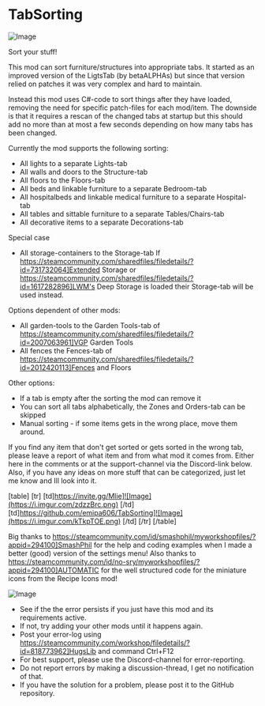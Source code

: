 # TabSorting

![Image](https://i.imgur.com/WAEzk68.png)

Sort your stuff!
  
This mod can sort furniture/structures into appropriate tabs.
It started as an improved version of the LigtsTab (by betaALPHAs) but since that version relied on patches it was very complex and hard to maintain.

Instead this mod uses C#-code to sort things after they have loaded, removing the need for specific patch-files for each mod/item. The downside is that it requires a rescan of the changed tabs at startup but this should add no more than at most a few seconds depending on how many tabs has been changed.

Currently the mod supports the following sorting:

- All lights to a separate Lights-tab
- All walls and doors to the Structure-tab
- All floors to the Floors-tab
- All beds and linkable furniture to a separate Bedroom-tab
- All hospitalbeds and linkable medical furniture to a separate Hospital-tab
- All tables and sittable furniture to a separate Tables/Chairs-tab
- All decorative items to a separate Decorations-tab

Special case
- All storage-containers to the Storage-tab
  If https://steamcommunity.com/sharedfiles/filedetails/?id=731732064]Extended Storage or https://steamcommunity.com/sharedfiles/filedetails/?id=1617282896]LWM's Deep Storage is loaded their Storage-tab will be used instead.
  

Options dependent of other mods:
- All garden-tools to the Garden Tools-tab of https://steamcommunity.com/sharedfiles/filedetails/?id=2007063961]VGP Garden Tools
- All fences the Fences-tab of https://steamcommunity.com/sharedfiles/filedetails/?id=2012420113]Fences and Floors
  
Other options:
- If a tab is empty after the sorting the mod can remove it
- You can sort all tabs alphabetically, the Zones and Orders-tab can be skipped
- Manual sorting - if some items gets in the wrong place, move them around.


If you find any item that don't get sorted or gets sorted in the wrong tab, please leave a report of what item and from what mod it comes from. Either here in the comments or at the support-channel via the Discord-link below.
Also, if you have any ideas on more stuff that can be categorized, just let me know and Ill look into it.

[table]
    [tr]
        [td]https://invite.gg/Mlie]![Image](https://i.imgur.com/zdzzBrc.png)
[/td]
        [td]https://github.com/emipa606/TabSorting]![Image](https://i.imgur.com/kTkpTOE.png)
[/td]
    [/tr]
[/table]

Big thanks to https://steamcommunity.com/id/smashphil/myworkshopfiles/?appid=294100]SmashPhil for the help and coding examples when I made a better (good) version of the settings menu! 
Also thanks to https://steamcommunity.com/id/no-sry/myworkshopfiles/?appid=294100]AUTOMATIC for the well structured code for the miniature icons from the Recipe Icons mod!

![Image](https://i.imgur.com/Rs6T6cr.png)



-  See if the the error persists if you just have this mod and its requirements active.
-  If not, try adding your other mods until it happens again.
-  Post your error-log using https://steamcommunity.com/workshop/filedetails/?id=818773962]HugsLib and command Ctrl+F12
-  For best support, please use the Discord-channel for error-reporting.
-  Do not report errors by making a discussion-thread, I get no notification of that.
-  If you have the solution for a problem, please post it to the GitHub repository.




